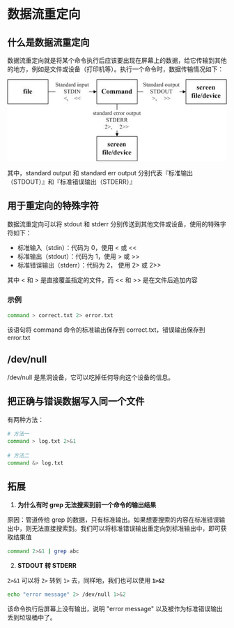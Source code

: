 # 数据流重定向

## 什么是数据流重定向

数据流重定向就是将某个命令执行后应该要出现在屏幕上的数据，给它传输到其他的地方，例如是文件或设备（打印机等）。执行一个命令时，数据传输情况如下：

![](./images/linux_redirection.jpg)

其中，standard output 和 standard err output 分别代表『标准输出（STDOUT）』和『标准错误输出（STDERR）』

## 用于重定向的特殊字符

数据流重定向可以将 stdout 和 stderr 分别传送到其他文件或设备，使用的特殊字符如下：

+ 标准输入（stdin）：代码为 0，使用 < 或 <<
+ 标准输出（stdout）：代码为 1，使用 > 或 >>
+ 标准错误输出（stderr）：代码为 2， 使用 2> 或 2>>

其中 < 和 > 是直接覆盖指定的文件，而 << 和 >> 是在文件后追加内容

### 示例

```bash
command > correct.txt 2> error.txt
```

该语句将 command 命令的标准输出保存到 correct.txt，错误输出保存到 error.txt

## /dev/null

/dev/null 是黑洞设备，它可以吃掉任何导向这个设备的信息。

## 把正确与错误数据写入同一个文件

有两种方法：

```bash
# 方法一
command > log.txt 2>&1

# 方法二
command &> log.txt
```

## 拓展

1. **为什么有时 grep 无法搜索到前一个命令的输出结果**

原因：管道传给 grep 的数据，只有标准输出。如果想要搜索的内容在标准错误输出中，则无法直接搜索到。我们可以将标准错误输出重定向到标准输出中，即可获取结果值

```bash
command 2>&1 | grep abc
```

2. **STDOUT 转 STDERR**

`2>&1` 可以将 `2>` 转到 `1>` 去，同样地，我们也可以使用 **`1>&2`**

```bash
echo "error message" 2> /dev/null 1>&2
```

该命令执行后屏幕上没有输出，说明 "error message" 以及被作为标准错误输出丢到垃圾桶中了。



